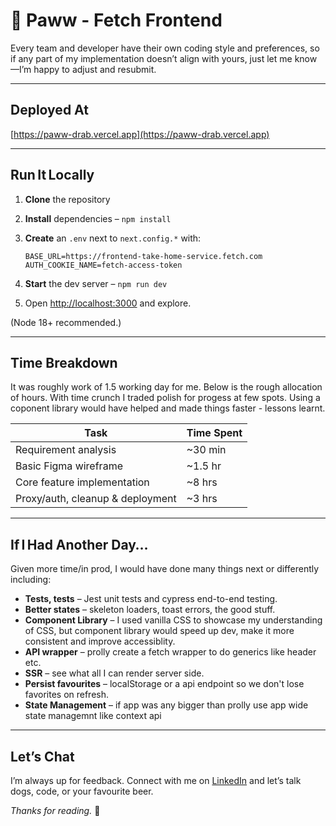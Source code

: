 # 🐾 Paww - Fetch Frontend

Every team and developer have their own coding style and preferences, so if any part of my implementation doesn’t align with yours, just let me know—I’m happy to adjust and resubmit.

---

## Deployed At

[https://paww-drab.vercel.app](https://paww-drab.vercel.app)

---

## Run It Locally

1. **Clone** the repository
2. **Install** dependencies – `npm install`
3. **Create** an `.env` next to `next.config.*` with:

   ```env
   BASE_URL=https://frontend-take-home-service.fetch.com
   AUTH_COOKIE_NAME=fetch-access-token
   ```

4. **Start** the dev server – `npm run dev`
5. Open [http://localhost:3000](http://localhost:3000) and explore.

(Node 18+ recommended.)

---

## Time Breakdown

It was roughly work of 1.5 working day for me. Below is the rough allocation of hours. With time crunch I traded polish for progess at few spots. Using a coponent library would have helped and made things faster - lessons learnt.

| Task                             | Time Spent |
| -------------------------------- | ---------- |
| Requirement analysis             | \~30 min   |
| Basic Figma wireframe            | \~1.5 hr   |
| Core feature implementation      | \~8 hrs    |
| Proxy/auth, cleanup & deployment | \~3 hrs    |

---

## If I Had Another Day…

Given more time/in prod, I would have done many things next or differently including:

- **Tests, tests** – Jest unit tests and cypress end-to-end testing.
- **Better states** – skeleton loaders, toast errors, the good stuff.
- **Component Library** – I used vanilla CSS to showcase my understanding of CSS, but component library would speed up dev, make it more consistent and improve accessiblity.
- **API wrapper** – prolly create a fetch wrapper to do generics like header etc.
- **SSR** – see what all I can render server side.
- **Persist favourites** – localStorage or a api endpoint so we don't lose favorites on refresh.
- **State Management** – if app was any bigger than prolly use app wide state managemnt like context api

---

## Let’s Chat

I’m always up for feedback. Connect with me on [LinkedIn](https://www.linkedin.com/in/munish-kohar/) and let’s talk dogs, code, or your favourite beer.

_Thanks for reading._ 🐶
